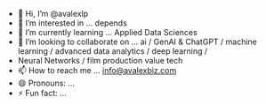 - 👋 Hi, I’m @avalexlp
- 👀 I’m interested in ... depends 
- 🌱 I’m currently learning ... Applied Data Sciences
- 💞️ I’m looking to collaborate on ... ai / GenAI & ChatGPT / machine learning / advanced data analytics / deep learning /
- Neural Networks / film production value tech
- 📫 How to reach me ... info@avalexbiz.com
- 😄 Pronouns: ... 
- ⚡ Fun fact: ...

<!---
avalexlp/avalexlp is a ✨ special ✨ repository because its `README.md` (this file) appears on your GitHub profile.
You can click the Preview link to take a look at your changes.
--->
